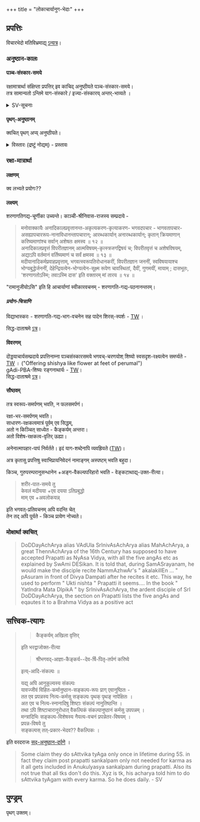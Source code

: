 +++
title = "लोकाचार्यानुग-भेदाः"
+++

## प्रपत्तिः
विचारभेदो मतिविभ्रमाद्य् [ऽन्यत्र](/rAmAnujIyam/tattvam/venkaTa-nAtha-shAkhA/vishvAsaH/lokAryAnugebhyo_bhedaH)। 

### अनुष्ठान-कालः
#### पञ्च-संस्कार-समये
रक्षामात्रार्था संक्षिप्ता प्रपत्तिर् इव काचिद् अनुष्ठीयते पञ्च-संस्कार-समये।  
तत्र सामान्यतो ऽन्तिमे याग-संस्कारे ‌/ इज्या-संस्कारय् अन्तर्-भाव्यते । 

<details><summary>SV-सूचनाः</summary>

They have preserved like the skeleton of the anushtanam.

> In some AchArya peetams, this practice of AchArya praying to bhagavAn after performing pancha samskAram is present. It is done by reciting some chUrNikais from SaraNAgathi gadhyam - here it is not extra prapaththi. It is just a gentle reminder - not that bhagavAn forgets, but it is a small gesture from the side of AchArya.

This was explanation given by 1 tk. He tells bhagavAn has natural krupa but acharya still does to remind him.
Ramanuja acts like chief purushakara in prapatti( coz guruparampara is treated so).
</details>

#### पृथग्-अनुष्ठानम्
क्वचित् पृथग् अप्य् अनुष्ठीयते। 

<details><summary>विस्तारः (द्रष्टुं नोद्यम्) - प्रस्तावः</summary>

> Thirukkovalur jeeyar and some members of the ananthanpillai family do it separately (from pancha-saMskAra). My friend it happened so.

इति SV। 
</details>

### रक्षा-मात्रार्था
#### लक्षणम्
क्व लभ्यते प्रयोगः??

#### लक्ष्यम्
शरणागतिगद्य-चूर्णीका उच्यन्ते। 
काञ्ची-श्रीनिवास-राजस्य सम्प्रदाये - 

> मनोवाक्कायैः अनादिकालप्रवृत्तानन्त-अकृत्यकरण-कृत्याकरण-
भगवदपचार - भागवतापचार-असह्यापचाररूप-नानाविधानन्तापचारान्;
आरब्धकार्यान् अनारब्धकार्यान्; कृतान् क्रियमाणान् करिष्यमाणांश्च सर्वान् अशेषतः क्षमस्व ॥ १२ ॥  
अनादिकालप्रवृत्तं विपरीतज्ञानम् आत्मविषयम्-कृत्स्त्रजगद्विषयं च; विपरीतवृत्तं च अशेषविषयम्, अद्याऽपि वर्तमानं वर्तिष्यमाणं च सर्वं क्षमस्व ॥ १३ ॥  
मदीयानादिकर्मप्रवाहप्रवृत्ताम्, भगवत्स्वरूपतिरोधानकरीं, विपरीतज्ञान जननीं, स्वविषयायाश्च भोग्यबुद्धेर्जननीं, देहेन्द्रियत्वेन-भोग्यत्वेन-सूक्ष्म रूपेण चावस्थितां, दैवीं, गुणमयीं, मायाम् ; दासभूतः, 'शरणागतोऽस्मि; तवाऽस्मि दास' इति वक्तारम् मां तारय ॥ १४ ॥

"रामानुजीयोऽसि" इति हि आचार्याणां स्वीकारवचनम् - शरणागति-गद्य-पठनानन्तरम्। 

##### प्रयोग-चित्राणि
विद्याभास्करः - शरणागति-गद्य-भाग-वचनेन सह पादेन शिरस्-स्पर्शः - [TW](https://www.youtube.com/watch?v=MRP0Wnq8whU&t=29s) ।  

सिद्ध-दाताश्रमे [ऽत्र](https://youtu.be/7kU1R2klybQ?t=1578)।


#### विवरणम्
दॊड्डयाचार्यसम्प्रदाये प्रपत्तिनाम्ना पञ्चसंस्कारसमये भगवच्-चरणयोश् शिष्यो स्वसदृश-रक्ष्यत्वेन समर्प्यते - [TW](https://youtu.be/BUB929lXvWE?t=211) । ("Offering shishya like flower at feet of perumal")  
gAdi-PBA-शिष्यः रङ्गनाथार्यः - [TW](https://www.youtube.com/watch?v=5loL0Sy18-Y&t=196s)।  
सिद्ध-दाताश्रमे [ऽत्र](/rAmAnujIyam/kriyA/lokAchArya-shAkhA/articles/siddha-dAtAshrama-pancha-saMskAraH)। 

#### सौष्ठवम्
तत्र स्वरूप-समर्पणम् भवति, न फलसमर्पणं।  

रक्षा-भर-समर्पणम् भवति।  
साधारण-रक्षकत्वमात्रं पूर्वम् एव सिद्धम्,  
अतो न किञ्चित् साध्येत - कैङ्कर्यम् अन्तरा।  
अतो विशेष-रक्षकत्व-वृतिर् ऊह्या। 

अनेनात्मापहार-पापं निर्वर्तते। इदं याग-शब्देनापि व्यवह्रियते ([TW](https://www.youtube.com/watch?t=1112&v=Pj4AJhK_2wA&feature=youtu.be))। 

अत्र कृतासु प्रपत्तिषु स्वाभिप्रायनिवेदनं नामाङ्गम् अस्पष्टम् भवति बहुदा।  

किञ्च, गुरुपरम्परानुसन्धानेन +अङ्ग-वैकल्यपरिहारो भवति - वेङ्कटाथाद्य्-उक्त-रीत्या। 

> शरीर-पात-समये तु  
केवलं मदीयया +एव दयया ऽतिप्रबुद्धो  
माम् एव +अवलोकयन्न्

इति भगवत्-प्रतिवचनम् अपि वदन्ति चेत्  
तेन तद् अपि पूर्यते - किञ्च प्रायेण नोच्यते।  


### मोक्षार्था क्वचित्
> DoDDayAchArya alias VAdUla SrInivAsAchArya alias MahAchArya, a great ThennAchArya of the 16th Century has supposed to have accepted Prapatti as NyAsa Vidya, with all the five angAs etc as explained by SwAmi DESikan. It is told that, during SamASrayanam, he would make the disciple recite NammAzhwAr's " akalakillEn ... " pAsuram in front of Divya Dampati after he recites it etc. This way, he used to perform " Ukti nishta " Prapatti it seems.... In the book " YatIndra Mata DIpikA " by SrInivAsAchArya, the ardent disciple of SrI DoDDayAchArya, the section on Prapatti lists the five angAs and eqautes it to a Brahma Vidya as a positive act  




## सत्त्विक-त्यागः
> > कैङ्कर्यम् अखिला वृत्तिर् 
> 
> इति भरद्वाजोक्त-रीत्या  
> 
> > श्रीभगवद्-आज्ञा-कैङ्कर्य--देव-र्षि-पितृ-तर्पणं करिष्ये 
> 
> इत्य्-आदि-संकल्पः ॥ 
> 
> यद्य् अपि आनुकूल्यस्य संकल्पः  
> यावज्जीवं विहित-कर्मानुष्ठान-सङ्कल्प-रूपः प्राग् एवानुष्ठितः -  
> तत एव प्रपन्नस्य नित्य-कर्मसु सङ्कल्पः पृथक् पृथङ् नापेक्षितः ।  
अत एव च नित्य-स्नानादिषु शिष्टाः संकल्पं नानुतिष्ठन्ति ।  
तथा ऽपि शिष्टाचारानुरोधात् वैकल्पिकं संकल्पानुष्ठानं कर्मसु उपपन्नम् ।  
मन्त्रादिभिः सङ्कल्प-विशेषस्य नैयत्य-वचनं प्रपन्नेतर-विषयम् ।  
प्रपन्न-विषये तु  
सङ्कल्पस् तत्-प्रकार-भेदव?? वैकल्पिकः ।  

इति वरदराजः [सद्-अनुष्ठान-दर्पणे](/rAmAnujIyam/kriyA/lokAchArya-shAkhA/varadarAja-sadanuShThAna-darpaNam) । 

> Some claim they do sAttvika tyAga only once in lifetime during 5S. in fact they claim post prapatti sankalpam only not needed for karma as it all gets included in Anukulyasya sankalpam during prapatti. Also its not true that all tks don't do this. Xyz is tk, his acharya told him to do sAttvika tyAgam with every karma. So he does daily. - SV

## पुण्ड्रम्
पृथग् उक्तम्। 